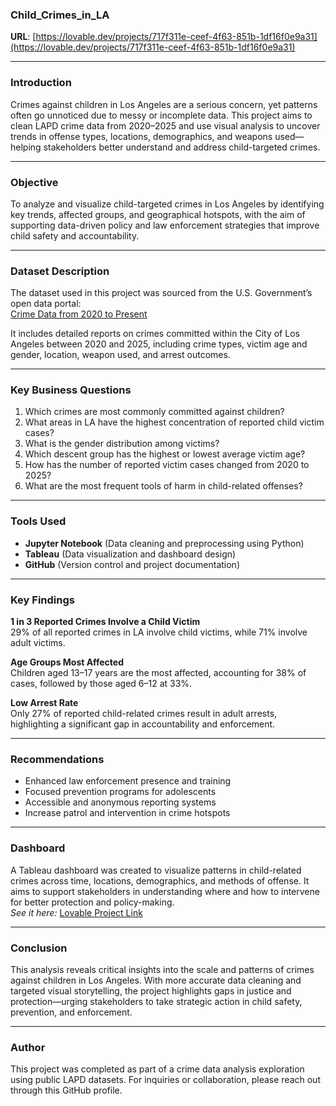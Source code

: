 ### **Child_Crimes_in_LA**

**URL**: [https://lovable.dev/projects/717f311e-ceef-4f63-851b-1df16f0e9a31](https://lovable.dev/projects/717f311e-ceef-4f63-851b-1df16f0e9a31)

---

### **Introduction**  
Crimes against children in Los Angeles are a serious concern, yet patterns often go unnoticed due to messy or incomplete data. This project aims to clean LAPD crime data from 2020–2025 and use visual analysis to uncover trends in offense types, locations, demographics, and weapons used—helping stakeholders better understand and address child-targeted crimes.

---

### **Objective**  
To analyze and visualize child-targeted crimes in Los Angeles by identifying key trends, affected groups, and geographical hotspots, with the aim of supporting data-driven policy and law enforcement strategies that improve child safety and accountability.

---

### **Dataset Description**  
The dataset used in this project was sourced from the U.S. Government’s open data portal:  
[Crime Data from 2020 to Present](https://catalog.data.gov/dataset/crime-data-from-2020-to-present)

It includes detailed reports on crimes committed within the City of Los Angeles between 2020 and 2025, including crime types, victim age and gender, location, weapon used, and arrest outcomes.

---

### **Key Business Questions**  
1. Which crimes are most commonly committed against children?  
2. What areas in LA have the highest concentration of reported child victim cases?  
3. What is the gender distribution among victims?  
4. Which descent group has the highest or lowest average victim age?  
5. How has the number of reported victim cases changed from 2020 to 2025?  
6. What are the most frequent tools of harm in child-related offenses?

---

### **Tools Used**  
- **Jupyter Notebook** (Data cleaning and preprocessing using Python)  
- **Tableau** (Data visualization and dashboard design)  
- **GitHub** (Version control and project documentation)

---

### **Key Findings**

**1 in 3 Reported Crimes Involve a Child Victim**  
29% of all reported crimes in LA involve child victims, while 71% involve adult victims.

**Age Groups Most Affected**  
Children aged 13–17 years are the most affected, accounting for 38% of cases, followed by those aged 6–12 at 33%.

**Low Arrest Rate**  
Only 27% of reported child-related crimes result in adult arrests, highlighting a significant gap in accountability and enforcement.

---

### **Recommendations**  
- Enhanced law enforcement presence and training  
- Focused prevention programs for adolescents  
- Accessible and anonymous reporting systems  
- Increase patrol and intervention in crime hotspots

---

### **Dashboard**  
A Tableau dashboard was created to visualize patterns in child-related crimes across time, locations, demographics, and methods of offense. It aims to support stakeholders in understanding where and how to intervene for better protection and policy-making.  
 *See it here:* [Lovable Project Link](https://lovable.dev/projects/717f311e-ceef-4f63-851b-1df16f0e9a31)

---

### **Conclusion**  
This analysis reveals critical insights into the scale and patterns of crimes against children in Los Angeles. With more accurate data cleaning and targeted visual storytelling, the project highlights gaps in justice and protection—urging stakeholders to take strategic action in child safety, prevention, and enforcement.

---

### **Author**  
This project was completed as part of a crime data analysis exploration using public LAPD datasets. For inquiries or collaboration, please reach out through this GitHub profile.

